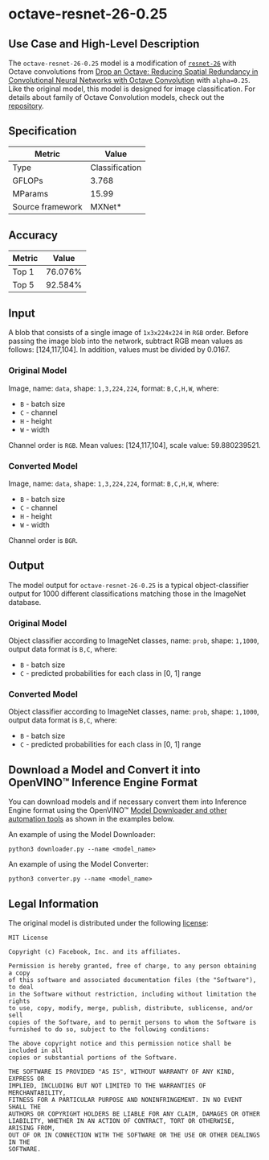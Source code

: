 # octave-resnet-26-0.25

## Use Case and High-Level Description

The `octave-resnet-26-0.25` model is a modification of [`resnet-26`](https://arxiv.org/abs/1512.03385) with Octave convolutions from [Drop an Octave: Reducing Spatial Redundancy in Convolutional Neural Networks with Octave Convolution](https://arxiv.org/abs/1904.05049) with `alpha=0.25`. Like the original model, this model is designed for image classification. For details about family of Octave Convolution models, check out the [repository](https://github.com/facebookresearch/OctConv).


## Specification

| Metric            | Value         |
|-------------------|---------------|
| Type              | Classification|
| GFLOPs            | 3.768         |
| MParams           | 15.99         |
| Source framework  | MXNet\*       |

## Accuracy

| Metric | Value |
| ------ | ----- |
| Top 1  | 76.076%|
| Top 5  | 92.584%|

## Input

A blob that consists of a single image of `1x3x224x224` in `RGB` order. Before passing the image blob into the network, subtract RGB mean values as follows: [124,117,104]. In addition, values must be divided by 0.0167.

### Original Model

Image, name: `data`,  shape: `1,3,224,224`, format: `B,C,H,W`, where:

- `B` - batch size
- `C` - channel
- `H` - height
- `W` - width

Channel order is `RGB`.
Mean values: [124,117,104], scale value: 59.880239521.

### Converted Model

Image, name: `data`,  shape: `1,3,224,224`, format: `B,C,H,W`, where:

- `B` - batch size
- `C` - channel
- `H` - height
- `W` - width

Channel order is `BGR`.

## Output

The model output for `octave-resnet-26-0.25` is a typical object-classifier output for 1000 different classifications matching those in the ImageNet database.

### Original Model

Object classifier according to ImageNet classes, name: `prob`,  shape: `1,1000`, output data format is `B,C`, where:

- `B` - batch size
- `C` - predicted probabilities for each class in  [0, 1] range

### Converted Model

Object classifier according to ImageNet classes, name: `prob`,  shape: `1,1000`, output data format is `B,C`, where:

- `B` - batch size
- `C` - predicted probabilities for each class in  [0, 1] range

## Download a Model and Convert it into OpenVINO™ Inference Engine Format

You can download models and if necessary convert them into Inference Engine format using the OpenVINO™ [Model Downloader and other automation tools](../../../tools/downloader/README.md) as shown in the examples below.

An example of using the Model Downloader:
```
python3 downloader.py --name <model_name>
```

An example of using the Model Converter:
```
python3 converter.py --name <model_name>
```

## Legal Information

The original model is distributed under the following
[license](https://raw.githubusercontent.com/facebookresearch/OctConv/master/LICENSE):

```
MIT License

Copyright (c) Facebook, Inc. and its affiliates.

Permission is hereby granted, free of charge, to any person obtaining a copy
of this software and associated documentation files (the "Software"), to deal
in the Software without restriction, including without limitation the rights
to use, copy, modify, merge, publish, distribute, sublicense, and/or sell
copies of the Software, and to permit persons to whom the Software is
furnished to do so, subject to the following conditions:

The above copyright notice and this permission notice shall be included in all
copies or substantial portions of the Software.

THE SOFTWARE IS PROVIDED "AS IS", WITHOUT WARRANTY OF ANY KIND, EXPRESS OR
IMPLIED, INCLUDING BUT NOT LIMITED TO THE WARRANTIES OF MERCHANTABILITY,
FITNESS FOR A PARTICULAR PURPOSE AND NONINFRINGEMENT. IN NO EVENT SHALL THE
AUTHORS OR COPYRIGHT HOLDERS BE LIABLE FOR ANY CLAIM, DAMAGES OR OTHER
LIABILITY, WHETHER IN AN ACTION OF CONTRACT, TORT OR OTHERWISE, ARISING FROM,
OUT OF OR IN CONNECTION WITH THE SOFTWARE OR THE USE OR OTHER DEALINGS IN THE
SOFTWARE.
```
